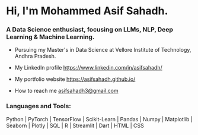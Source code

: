 <h1>Hi, I'm Mohammed Asif Sahadh.</h1>
<h3>A Data Science enthusiast, focusing on LLMs, NLP, Deep Learning & Machine Learning.</h3>

- Pursuing my Master's in Data Science at Vellore Institute of Technology, Andhra Pradesh.

- My LinkedIn profile https://www.linkedin.com/in/asifsahadh/
  
- My portfolio website https://asifsahadh.github.io/

- How to reach me asifsahadh3@gmail.com

<h3 align="left">Languages and Tools:</h3>

Python  |  PyTorch  |  TensorFlow  |  Scikit-Learn  |  Pandas  |  Numpy  |  Matplotlib  |  Seaborn  |  Plotly  |  SQL  |  R  |  Streamlit  |  Dart  |  HTML  |  CSS
